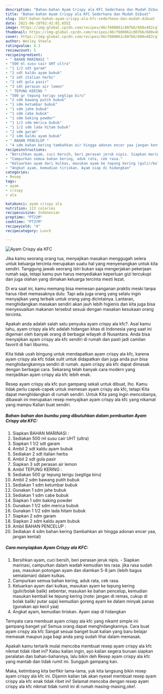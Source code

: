 ```yaml
---
description: "Bahan-bahan Ayam Crispy ala KFC Sederhana dan Mudah Dibuat"
title: "Bahan-bahan Ayam Crispy ala KFC Sederhana dan Mudah Dibuat"
slug: 1027-bahan-bahan-ayam-crispy-ala-kfc-sederhana-dan-mudah-dibuat
date: 2021-06-18T02:42:01.655Z
image: https://img-global.cpcdn.com/recipes/46cf600861c807b6/680x482cq70/ayam-crispy-ala-kfc-foto-resep-utama.jpg
thumbnail: https://img-global.cpcdn.com/recipes/46cf600861c807b6/680x482cq70/ayam-crispy-ala-kfc-foto-resep-utama.jpg
cover: https://img-global.cpcdn.com/recipes/46cf600861c807b6/680x482cq70/ayam-crispy-ala-kfc-foto-resep-utama.jpg
author: Wesley Steele
ratingvalue: 4.3
reviewcount: 5
recipeingredient:
- " BAHAN MARINASI "
- "500 ml susu cair UHT ultra"
- "1 1/2 sdt garam"
- "2 sdt kaldu ayam bubuk"
- "2 sdt italian herbs"
- "2 sdt gula pasir"
- "3 sdt perasan air lemon"
- " TEPUNG KERING "
- "500 gr tepung terigu segtiga biru"
- "2 sdm bawang putih bubuk"
- "1 sdm ketumbar bubuk"
- "1 sdm jahe bubuk"
- "1 sdm cabe bubuk"
- "1 sdm baking powder"
- "1 1/2 sdm merica bubuk"
- "1 1/2 sdm lada hitam bubuk"
- "2 sdm garam"
- "2 sdm kaldu ayam bubuk"
- " BAHAN PENCELUP "
- "4 sdm bahan kering tambahkan air hingga adonan encer yaa jangan kental"
recipeinstructions:
- "Bersihkan ayam, cuci bersih, beri perasan jeruk nipis. Siapkan marinasi, campurkan dalam wadah kemudian tes rasa. jika rasa sudah pas, masukan potongan ayam dan diamkan 5-8 jam (lebih bagus semalaman) dalam kulkas."
- "Campurkan semua bahan kering, aduk rata, cek rasa."
- "Keluarkan ayam dari kulkas, masukan ayam ke tepung kering (gulir/bolak balik) sebentar, masukan ke bahan pencelup, kemudian masukan kembali ke tepung kering (note: jangan di remas, cukup di bolak balik/ putar saja) kemudian goreng ayam ke dalam minyak panas (gunakan api kecil yaa)"
- "Angkat ayam, kemudian tiriskan. Ayam siap di hidangkan"
categories:
- Resep
tags:
- ayam
- crispy
- ala

katakunci: ayam crispy ala 
nutrition: 113 calories
recipecuisine: Indonesian
preptime: "PT22M"
cooktime: "PT37M"
recipeyield: "4"
recipecategory: Lunch

---
```



![Ayam Crispy ala KFC](https://img-global.cpcdn.com/recipes/46cf600861c807b6/680x482cq70/ayam-crispy-ala-kfc-foto-resep-utama.jpg)

Jika kamu seorang orang tua, menyajikan masakan menggugah selera untuk keluarga tercinta merupakan suatu hal yang menyenangkan untuk kita sendiri. Tanggung jawab seorang istri bukan saja mengerjakan pekerjaan rumah saja, tetapi kamu pun harus menyediakan keperluan gizi tercukupi dan juga olahan yang dimakan keluarga tercinta mesti lezat.

Di era  saat ini, kamu memang bisa memesan panganan praktis meski tanpa harus ribet memasaknya dulu. Tapi ada juga orang yang selalu ingin menyajikan yang terbaik untuk orang yang dicintainya. Lantaran, menghidangkan masakan sendiri akan jauh lebih higienis dan kita juga bisa menyesuaikan makanan tersebut sesuai dengan masakan kesukaan orang tercinta. 



Apakah anda adalah salah satu penyuka ayam crispy ala kfc?. Asal kamu tahu, ayam crispy ala kfc adalah hidangan khas di Indonesia yang saat ini digemari oleh banyak orang di berbagai wilayah di Nusantara. Anda bisa menyajikan ayam crispy ala kfc sendiri di rumah dan pasti jadi camilan favorit di hari liburmu.

Kita tidak usah bingung untuk mendapatkan ayam crispy ala kfc, karena ayam crispy ala kfc tidak sulit untuk didapatkan dan juga anda pun bisa menghidangkannya sendiri di rumah. ayam crispy ala kfc dapat dimasak dengan berbagai cara. Sekarang telah banyak cara modern yang menjadikan ayam crispy ala kfc lebih enak.

Resep ayam crispy ala kfc pun gampang sekali untuk dibuat, lho. Kamu tidak perlu capek-capek untuk memesan ayam crispy ala kfc, tetapi Kita dapat menghidangkan di rumah sendiri. Untuk Kita yang ingin mencobanya, dibawah ini merupakan resep menyajikan ayam crispy ala kfc yang nikamat yang mampu Kalian buat sendiri.

<!--inarticleads1-->

##### Bahan-bahan dan bumbu yang dibutuhkan dalam pembuatan Ayam Crispy ala KFC:

1. Siapkan  BAHAN MARINASI :
1. Sediakan 500 ml susu cair UHT (ultra)
1. Siapkan 1 1/2 sdt garam
1. Ambil 2 sdt kaldu ayam bubuk
1. Sediakan 2 sdt italian herbs
1. Ambil 2 sdt gula pasir
1. Siapkan 3 sdt perasan air lemon
1. Ambil  TEPUNG KERING :
1. Sediakan 500 gr tepung terigu (segtiga biru)
1. Ambil 2 sdm bawang putih bubuk
1. Sediakan 1 sdm ketumbar bubuk
1. Gunakan 1 sdm jahe bubuk
1. Sediakan 1 sdm cabe bubuk
1. Siapkan 1 sdm baking powder
1. Gunakan 1 1/2 sdm merica bubuk
1. Gunakan 1 1/2 sdm lada hitam bubuk
1. Siapkan 2 sdm garam
1. Siapkan 2 sdm kaldu ayam bubuk
1. Ambil  BAHAN PENCELUP :
1. Sediakan 4 sdm bahan kering (tambahkan air hingga adonan encer yaa, jangan kental)




<!--inarticleads2-->

##### Cara menyiapkan Ayam Crispy ala KFC:

1. Bersihkan ayam, cuci bersih, beri perasan jeruk nipis. - Siapkan marinasi, campurkan dalam wadah kemudian tes rasa. jika rasa sudah pas, masukan potongan ayam dan diamkan 5-8 jam (lebih bagus semalaman) dalam kulkas.
1. Campurkan semua bahan kering, aduk rata, cek rasa.
1. Keluarkan ayam dari kulkas, masukan ayam ke tepung kering (gulir/bolak balik) sebentar, masukan ke bahan pencelup, kemudian masukan kembali ke tepung kering (note: jangan di remas, cukup di bolak balik/ putar saja) kemudian goreng ayam ke dalam minyak panas (gunakan api kecil yaa)
1. Angkat ayam, kemudian tiriskan. Ayam siap di hidangkan




Ternyata cara membuat ayam crispy ala kfc yang nikamt simple ini gampang banget ya! Semua orang dapat menghidangkannya. Cara buat ayam crispy ala kfc Sangat sesuai banget buat kalian yang baru belajar memasak maupun juga bagi anda yang sudah lihai dalam memasak.

Apakah kamu tertarik mulai mencoba membuat resep ayam crispy ala kfc nikmat tidak ribet ini? Kalau kalian ingin, ayo kalian segera buruan siapkan peralatan dan bahan-bahannya, lalu bikin deh Resep ayam crispy ala kfc yang mantab dan tidak rumit ini. Sungguh gampang kan. 

Maka, ketimbang kita berfikir lama-lama, yuk kita langsung bikin resep ayam crispy ala kfc ini. Dijamin kalian tak akan nyesel membuat resep ayam crispy ala kfc enak tidak ribet ini! Selamat mencoba dengan resep ayam crispy ala kfc nikmat tidak rumit ini di rumah masing-masing,oke!.

